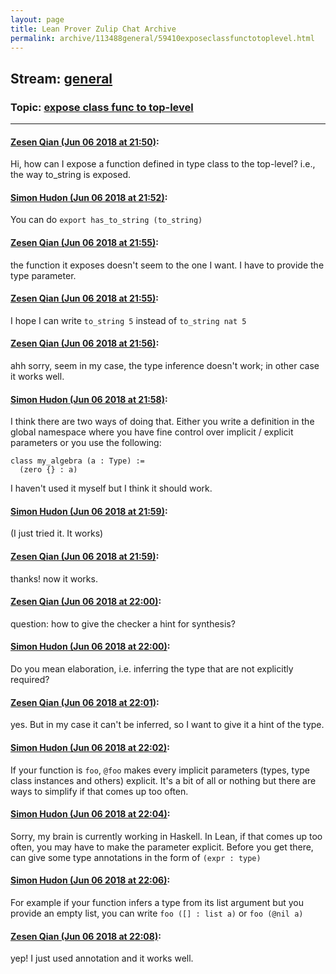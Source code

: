 ```yaml
---
layout: page
title: Lean Prover Zulip Chat Archive 
permalink: archive/113488general/59410exposeclassfunctotoplevel.html
---
```


## Stream: [general](index.html)
### Topic: [expose class func to top-level](59410exposeclassfunctotoplevel.html)

---

#### [Zesen Qian (Jun 06 2018 at 21:50)](https://leanprover.zulipchat.com/#narrow/stream/113488-general/topic/expose%20class%20func%20to%20top-level/near/127674397):
Hi, how can I expose a function defined in type class to the top-level? i.e., the way to_string is exposed.

#### [Simon Hudon (Jun 06 2018 at 21:52)](https://leanprover.zulipchat.com/#narrow/stream/113488-general/topic/expose%20class%20func%20to%20top-level/near/127674462):
You can do `export has_to_string (to_string)`

#### [Zesen Qian (Jun 06 2018 at 21:55)](https://leanprover.zulipchat.com/#narrow/stream/113488-general/topic/expose%20class%20func%20to%20top-level/near/127674583):
the function it exposes doesn't seem to the one I want. I have to provide the type parameter.

#### [Zesen Qian (Jun 06 2018 at 21:55)](https://leanprover.zulipchat.com/#narrow/stream/113488-general/topic/expose%20class%20func%20to%20top-level/near/127674595):
I hope I can write `to_string 5` instead of `to_string nat 5`

#### [Zesen Qian (Jun 06 2018 at 21:56)](https://leanprover.zulipchat.com/#narrow/stream/113488-general/topic/expose%20class%20func%20to%20top-level/near/127674650):
ahh sorry, seem in my case, the type inference doesn't work; in other case it works well.

#### [Simon Hudon (Jun 06 2018 at 21:58)](https://leanprover.zulipchat.com/#narrow/stream/113488-general/topic/expose%20class%20func%20to%20top-level/near/127674679):
I think there are two ways of doing that. Either you write a definition in the global namespace where you have fine control over implicit / explicit parameters or you use the following:

```
class my_algebra (a : Type) :=
  (zero {} : a)
```

I haven't used it myself but I think it should work.

#### [Simon Hudon (Jun 06 2018 at 21:59)](https://leanprover.zulipchat.com/#narrow/stream/113488-general/topic/expose%20class%20func%20to%20top-level/near/127674742):
(I just tried it. It works)

#### [Zesen Qian (Jun 06 2018 at 21:59)](https://leanprover.zulipchat.com/#narrow/stream/113488-general/topic/expose%20class%20func%20to%20top-level/near/127674747):
thanks! now it works.

#### [Zesen Qian (Jun 06 2018 at 22:00)](https://leanprover.zulipchat.com/#narrow/stream/113488-general/topic/expose%20class%20func%20to%20top-level/near/127674821):
question: how to give the checker a hint for synthesis?

#### [Simon Hudon (Jun 06 2018 at 22:00)](https://leanprover.zulipchat.com/#narrow/stream/113488-general/topic/expose%20class%20func%20to%20top-level/near/127674837):
Do you mean elaboration, i.e. inferring the type that are not explicitly required?

#### [Zesen Qian (Jun 06 2018 at 22:01)](https://leanprover.zulipchat.com/#narrow/stream/113488-general/topic/expose%20class%20func%20to%20top-level/near/127674850):
yes. But in my case it can't be inferred, so I want to give it a hint of the type.

#### [Simon Hudon (Jun 06 2018 at 22:02)](https://leanprover.zulipchat.com/#narrow/stream/113488-general/topic/expose%20class%20func%20to%20top-level/near/127674922):
If your function is `foo`, `@foo` makes every implicit parameters (types, type class instances and others) explicit. It's a bit of all or nothing but there are ways to simplify if that comes up too often.

#### [Simon Hudon (Jun 06 2018 at 22:04)](https://leanprover.zulipchat.com/#narrow/stream/113488-general/topic/expose%20class%20func%20to%20top-level/near/127675004):
Sorry, my brain is currently working in Haskell. In Lean, if that comes up too often, you may have to make the parameter explicit. Before you get there, can give some type annotations in the form of `(expr : type)`

#### [Simon Hudon (Jun 06 2018 at 22:06)](https://leanprover.zulipchat.com/#narrow/stream/113488-general/topic/expose%20class%20func%20to%20top-level/near/127675084):
For example if your function infers a type from its list argument but you provide an empty list, you can write `foo ([] : list a)` or `foo (@nil a)`

#### [Zesen Qian (Jun 06 2018 at 22:08)](https://leanprover.zulipchat.com/#narrow/stream/113488-general/topic/expose%20class%20func%20to%20top-level/near/127675179):
yep! I just used annotation and it works well.

